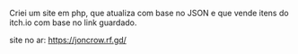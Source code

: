 Criei um site em php, que atualiza com base no JSON e que vende itens do itch.io com base no link guardado.

site no ar:
https://joncrow.rf.gd/
